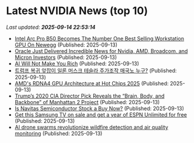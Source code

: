 # Latest NVIDIA News (top 10)
_Last updated: **2025-09-14 22:53:14**_

- [Intel Arc Pro B50 Becomes The Number One Best Selling Workstation GPU On Newegg](https://wccftech.com/intel-arc-pro-b50-becomes-the-number-one-best-selling-workstation-gpu-on-newegg/) (Published: 2025-09-13)
- [Oracle Just Delivered Incredible News for Nvidia, AMD, Broadcom, and Micron Investors](https://biztoc.com/x/b07ab3ddd13e0ea9) (Published: 2025-09-13)
- [AI Will Not Make You Rich](https://joincolossus.com/article/ai-will-not-make-you-rich/) (Published: 2025-09-13)
- [트럼프 복귀 앞잡이 일론 머스크 테슬라 주가조작 매국노 누구?](https://ryueyes11.tistory.com/511863) (Published: 2025-09-13)
- [AMD's RDNA4 GPU Architecture at Hot Chips 2025](https://chipsandcheese.com/p/amds-rdna4-gpu-architecture-at-hot) (Published: 2025-09-13)
- [Trump’s 2020 CIA Director Pick Reveals the “Brain, Body, and Backbone” of Manhattan 2 Project](https://www.globenewswire.com/news-release/2025/09/13/3149516/0/en/Trump-s-2020-CIA-Director-Pick-Reveals-the-Brain-Body-and-Backbone-of-Manhattan-2-Project.html) (Published: 2025-09-13)
- [Is Navitas Semiconductor Stock a Buy Now?](https://biztoc.com/x/3f80634974169b7b) (Published: 2025-09-13)
- [Get this Samsung TV on sale and get a year of ESPN Unlimited for free](https://www.zdnet.com/home-and-office/home-entertainment/get-this-samsung-tv-on-sale-and-get-a-year-of-espn-unlimited-for-free/) (Published: 2025-09-13)
- [AI drone swarms revolutionize wildfire detection and air quality monitoring](https://www.thebrighterside.news/post/ai-drone-swarms-revolutionize-wildfire-detection-and-air-quality-monitoring/) (Published: 2025-09-13)
